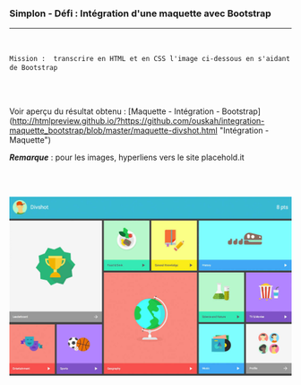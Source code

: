 ### Simplon - Défi : Intégration d'une maquette avec Bootstrap

<hr/>
<br/>

~~~
Mission :  transcrire en HTML et en CSS l'image ci-dessous en s'aidant de Bootstrap
~~~

<br/> <br/>

Voir aperçu du résultat obtenu : [Maquette - Intégration - Bootstrap] (http://htmlpreview.github.io/?https://github.com/ouskah/integration-maquette_bootstrap/blob/master/maquette-divshot.html "Intégration - Maquette")

**_Remarque_** : pour les images, hyperliens vers le site placehold.it

<br/> <br/>


![Maquette - image](/exoDivs.jpg "Maquette - image")
